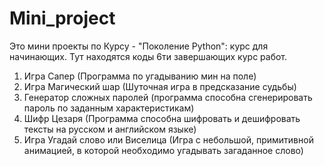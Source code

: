 # Mini_project
Это мини проекты по Курсу - "Поколение Python": курс для начинающих. Тут находятся коды 6ти завершающих курс работ.
1. Игра Сапер (Программа по угадыванию мин на поле)
2. Игра Магический шар (Шуточная игра в предсказание судьбы) 
3. Генератор сложных паролей (программа способна сгенерировать пароль по заданным характеристикам)
4. Шифр Цезаря (Программа способна шифровать и дешифровать тексты на русском и английском языке)
5. Игра Угадай слово или Виселица (Игра с небольшой, примитивной анимацией, в которой необходимо угадывать загаданное слово)
